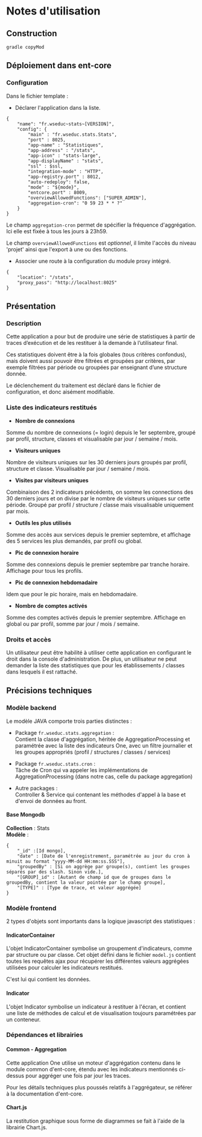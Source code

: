 # Notes d'utilisation

## Construction

`gradle copyMod`

## Déploiement dans ent-core


### Configuration

Dans le fichier template :

- Déclarer l'application dans la liste.

```
{
    "name": "fr.wseduc~stats~[VERSION]",
    "config": {
        "main" : "fr.wseduc.stats.Stats",
        "port" : 8025,
        "app-name" : "Statistiques",
        "app-address" : "/stats",
        "app-icon" : "stats-large",
        "app-displayName" : "stats",
        "ssl" : $ssl,
        "integration-mode" : "HTTP",
        "app-registry.port" : 8012,
        "auto-redeploy": false,
        "mode" : "${mode}",
        "entcore.port" : 8009,
        "overviewAllowedFunctions": ["SUPER_ADMIN"],
        "aggregation-cron": "0 59 23 * * ?"
    }
}
```
Le champ `aggregation-cron` permet de spécifier la fréquence d'aggrégation. Ici elle est fixée à tous les jours à 23h59.

Le champ `overviewAllowedFunctions` est *optionnel*, il limite l'accès du niveau 'projet' ainsi que l'export à une ou des fonctions.

- Associer une route à la configuration du module proxy intégré.

```
{
    "location": "/stats",
	"proxy_pass": "http://localhost:8025"
}
```

## Présentation

### Description

Cette application a pour but de produire une série de statistiques à partir de traces d’exécution et de les restituer à la demande à l’utilisateur final.

Ces statistiques doivent être à la fois globales (tous critères confondus), mais doivent aussi pouvoir être filtrées et groupées par critères, par exemple filtrées par période ou groupées par enseignant d’une structure donnée.

Le déclenchement du traitement est déclaré dans le fichier de configuration, et donc aisément modifiable.

### Liste des indicateurs restitués

- **Nombre de connexions**

Somme du nombre de connexions (= login) depuis le 1er septembre, groupé par profil, structure, classes et visualisable par jour / semaine / mois.

 - **Visiteurs uniques**

Nombre de visiteurs uniques sur les 30 derniers jours groupés par profil, structure et classe.
Visualisable par jour / semaine / mois.

 - **Visites par visiteurs uniques**

Combinaison des 2 indicateurs précédents, on somme les connections des 30 derniers jours et on divise par le nombre de visiteurs uniques sur cette période.
Groupé par profil / structure / classe mais visualisable uniquement par mois.

 - **Outils les plus utilisés**

Somme des accès aux services depuis le premier septembre, et affichage des 5 services les plus demandés, par profil ou global.

 - **Pic de connexion horaire**

Somme des connexions depuis le premier septembre par tranche horaire. Affichage pour tous les profils.

 - **Pic de connexion hebdomadaire**

Idem que pour le pic horaire, mais en hebdomadaire.

 - **Nombre de comptes activés**

Somme des comptes activés depuis le premier septembre. Affichage en global ou par profil, somme par jour / mois / semaine.

### Droits et accès

Un utilisateur peut être habilité à utiliser cette application en configurant le droit dans la console d'administration. De plus, un utilisateur ne peut demander la liste des statistiques que pour les établissements / classes dans lesquels il est rattaché.

## Précisions techniques

### Modèle backend

Le modèle JAVA comporte trois parties distinctes :

- Package `fr.wseduc.stats.aggregation` : <br>
Contient la classe d'aggrégation, héritée de AggregationProcessing et paramétrée avec la liste des indicateurs One, avec un filtre journalier et les groupes appropriés (profil / structures / classes / services)

- Package `fr.wseduc.stats.cron` : <br>
Tâche de Cron qui va appeler les implémentations de AggregationProcessing (dans notre cas, celle du package aggregation)

- Autre packages : <br>
Controller & Service qui contenant les méthodes d'appel à la base et d'envoi de données au front.

#### Base Mongodb

**Collection** : Stats<br>
**Modèle** :
```
{
    "_id" :[Id mongo],
    "date" : [Date de l'enregistrement, paramétrée au jour du cron à minuit au format "yyyy-MM-dd HH:mm:ss.SSS"],
    "groupedBy" : [Si on aggrège par groupe(s), contient les groupes séparés par des slash. Sinon vide.],
    "[GROUP]_id" : [Autant de champ id que de groupes dans le groupedBy, contient la valeur pointée par le champ groupe],
    "[TYPE]" : [Type de trace, et valeur aggrégée]
}
```

### Modèle frontend

2 types d'objets sont importants dans la logique javascript des statistiques :

#### IndicatorContainer

L'objet IndicatorContainer symbolise un groupement d'indicateurs, comme par structure ou par classe. Cet objet défini dans le fichier `model.js` contient toutes les requêtes ajax pour récupérer les différentes valeurs aggrégées utilisées pour calculer les indicateurs restitués.

C'est lui qui contient les données.

#### Indicator

L'objet Indicator symbolise un indicateur à restituer à l'écran, et contient une liste de méthodes de calcul et de visualisation toujours paramétrées par un conteneur.


### Dépendances et librairies

#### Common - Aggregation

Cette application One utilise un moteur d'aggrégation contenu dans le module common d'ent-core, étendu avec les indicateurs mentionnés ci-dessus pour aggréger une fois par jour les traces.

Pour les détails techniques plus poussés relatifs à l'aggrégateur, se référer à la documentation d'ent-core.

#### Chart.js

La restitution graphique sous forme de diagrammes se fait à l'aide de la librairie Chart.js.
